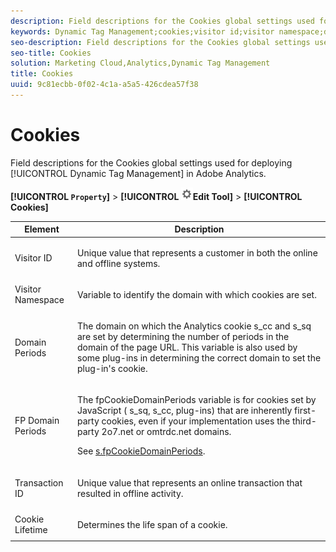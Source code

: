 ```yaml
---
description: Field descriptions for the Cookies global settings used for deploying Dynamic Tag Management in Adobe Analytics.
keywords: Dynamic Tag Management;cookies;visitor id;visitor namespace;domain periods;fp domain periods;transaction id;cookie lifetime
seo-description: Field descriptions for the Cookies global settings used for deploying Dynamic Tag Management in Adobe Analytics.
seo-title: Cookies
solution: Marketing Cloud,Analytics,Dynamic Tag Management
title: Cookies
uuid: 9c81ecbb-0f02-4c1a-a5a5-426cdea57f38
---
```


# Cookies

Field descriptions for the Cookies global settings used for deploying [!UICONTROL Dynamic Tag Management] in Adobe Analytics.

 **[!UICONTROL  `Property`]** > **[!UICONTROL   ![](assets/settings_gear.png)Edit Tool]** > **[!UICONTROL Cookies]** 

<table id="table_2758C770C91B4025AD74009B360D71F7"> 
 <thead> 
  <tr> 
   <th colname="col1" class="entry"> Element </th> 
   <th colname="col2" class="entry"> Description </th> 
  </tr> 
 </thead>
 <tbody> 
  <tr> 
   <td colname="col1"> Visitor ID </td> 
   <td colname="col2"> <p>Unique value that represents a customer in both the online and offline systems. </p> </td> 
  </tr> 
  <tr> 
   <td colname="col1"> Visitor Namespace </td> 
   <td colname="col2"> <p>Variable to identify the domain with which cookies are set. </p> </td>
  </tr> 
  <tr> 
   <td colname="col1"> Domain Periods </td> 
   <td colname="col2"> <p>The domain on which the Analytics cookie <span class="codeph"> s_cc</span> and <span class="codeph"> s_sq</span> are set by determining the number of periods in the domain of the page URL. This variable is also used by some plug-ins in determining the correct domain to set the plug-in's cookie. </p> </td> 
  </tr> 
  <tr> 
   <td colname="col1"> FP Domain Periods </td> 
   <td colname="col2"> <p>The <span class="term"> fpCookieDomainPeriods</span> variable is for cookies set by JavaScript (<span class="codeph"> s_sq</span>, <span class="codeph"> s_cc</span>, plug-ins) that are inherently first-party cookies, even if your implementation uses the third-party <span class="filepath"> 2o7.net</span> or <span class="filepath"> omtrdc.net</span> domains. </p> <p>See <a href="../../../implement/js-implementation/c-variables/configuration-variables.md#concept_8FCA630706334F54B4DCB607378BCD00" format="dita" scope="local"> s.fpCookieDomainPeriods</a>. </p> </td> 
  </tr> 
  <tr> 
   <td colname="col1"> Transaction ID </td> 
   <td colname="col2"> <p>Unique value that represents an online transaction that resulted in offline activity. </p> </td> 
  </tr> 
  <tr> 
   <td colname="col1"> Cookie Lifetime </td> 
   <td colname="col2"> <p>Determines the life span of a cookie. </p> </td> 
  </tr> 
 </tbody> 
</table>

